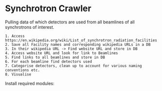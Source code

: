 # Synchrotron Crawler
Pulling data of which detectors are used from all beamlines of all 
   synchrotrons of interest.
   
    1. Access https://en.wikipedia.org/wiki/List_of_synchrotron_radiation_facilities
    2. Save all Facility names and corresponding wikipedia URLs in a DB
    3. In their wikipedia URL -> Find website URL and store in DB
    4. Access website URL and look for link to Beamlines
    5. Find links to all beamlines and store in DB
    6. For each beamline find detectors used
    7. Categorise detectors, clean up to account for various naming conventions etc.
    8. Visualise

Install required modules:
```pip install -r requirements.txt
```

